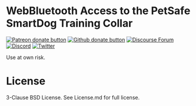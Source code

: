 # WebBluetooth Access to the PetSafe SmartDog Training Collar

[![Patreon donate button](https://img.shields.io/badge/patreon-donate-yellow.svg)](https://www.patreon.com/qdot)
[![Github donate button](https://img.shields.io/badge/github-donate-red.svg)](https://www.github.com/sponsors/qdot)
[![Discourse Forum](https://img.shields.io/discourse/https/metafetish.club/topics.svg)](https://metafetish.club)
[![Discord](https://img.shields.io/discord/353303527587708932.svg?logo=discord)](https://discord.gg/t9g9RuD)
[![Twitter](https://img.shields.io/twitter/follow/buttplugio.svg?style=social&logo=twitter)](https://twitter.com/buttplugio)

Use at own risk.

# License

3-Clause BSD License. See License.md for full license.
